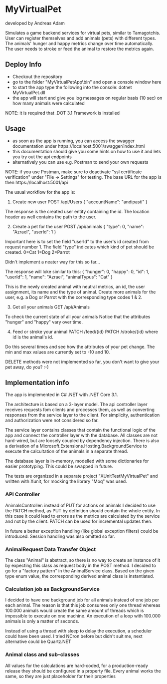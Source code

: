 # MyVirtualPet
 
developed by Andreas Adam

Simulates a game backend services for virtual pets, similar to Tamagotchis. User can register themselves and add animals (pets) with different types. The animals' hunger and happy metrics change over time automatically. The user needs to stroke or feed the animal to restore the metrics again.

## Deploy Info

* Checkout the repository
* go to the folder "MyVirtualPetApp\bin" and open a console window here
* to start the app type the following into the console: dotnet MyVirtualPet.dll
* the app will start and give you log messages on regular basis (10 sec) on how many animals were calculated

NOTE: it is required that .DOT 3.1 Framework is installed

## Usage

* as soon as the app is running, you can access the swagger documentation under https://localhost:5001/swagger/index.html
* this documentation should give you some hints on how to use it and lets you try out the api endpoints
* alternatively you can use e.g. Postman to send your own requests

NOTE: if you use Postman, make sure to deactivate "ssl certificate verification" under "File -> Settings" for testing.
The base URL for the app is then https://localhost:5001/api 

The usual workflow for the app is:
1. Create new user
POST /api/Users
{
  "accountName": "andipasti"
}

The response is the created user entity containing the id. The location header as well contains the path to the user.

2. Create a pet for the user
POST /api/animals
{ 
"type": 0, 
"name": "Azrael", 
"userId": 1 }

Important here is to set the field "userId" to the user's id created from request number 1.
The field "type" indicates which kind of pet should be created.
0=Cat
1=Dog
2=Parrot

Didn't implement a neater way for this so far...

The response will loke similar to this:
{
  "hunger": 0,
  "happy": 0,
  "id": 1,
  "userId": 1,
  "name": "Azrael",
  "animalTypus": "Cat"
}

This is the newly created animal with neutral metrics, an id, the user assignment, its name and the type of animal.
Create more animals for the user, e.g. a Dog or Parrot with the corresponding type codes 1 & 2.

3. Get all your animals
GET /api/Animals

To check the current state of all your animals
Notice that the attributes "hunger" and "happy" vary over time.

4. Feed or stroke your animal
PATCH /feed/{id}
PATCH /stroke/{id}
where id is the animal's id.

Do this several times and see how the attributes of your pet change.
The min and max values are currently set to -10 and 10.

DELETE methods were not implemented so far, you don't want to give your pet away, do you? :-)

## Implementation info

The app is implemented in C# .NET with .NET Core 3.1.

The architecture is based on a 3-layer model.
The api controller layer receives requests fom clients and processes them, as well as converting responses from the service layer to the client. For simplicity, authentication and authorization were not considered so far.

The service layer contains classes that contain the functional logic of the app and connect the controller layer with the database.
All classes are not hard-wired, but are loosely coupled by dependency injection.
There is also a derivation of a Microsoft.Extensions.Hosting.BackgroundService to execute the calcultation of the animals in a separate thread.

The database layer is in-memory, modelled with some dictionaries for easier prototyping. This could be swapped in future.

The tests are organized in a separate project "XUnitTestMyVirtualPet" and written with Xunit, for mocking the library "Moq" was used.

### API Controller 
AnimalsController:
instead of PUT for actions on animals I decided to use the PATCH method, as PUT by definition should contain the whole entity. In this case it could lead to errors as the metrics are calculated by the service and not by the client.
PATCH can be used for incremental updates then.

In future a better exception handling (like global exception filters) could be introduced. Session handling was also omitted so far.

### AnimalRequest Data Transfer Object
The class "Animal" is abstract, so there is no way to create an instance of it by expecting this class as request body in the POST method.
I decided to go for a "factory pattern" in the AnimalService class. Based on the given type enum value, the corresponding derived animal class is instantiated.

### Calculation job as BackgroundService
I decided to have one background job for all animals instead of one job per each animal. The reason is that this job consumes only one thread whereas 100.000 animals would create the same amount of threads which is impossible to execute on one machine.
An execution of a loop with 100.000 animals is only a matter of seconds.

Instead of using a thread with sleep to delay the execution, a scheduler could have been used. I tried NCron before but didn't suit me, next alternative could be Quartz.NET

### Animal class and sub-classes
All values for the calculations are hard-coded, for a production-ready release they should be configured in a property file.
Every animal works the same, so they are just placeholder for their properties
